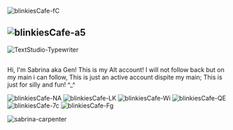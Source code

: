 ![blinkiesCafe-fC](https://github.com/user-attachments/assets/b36cb1a1-b400-43e3-96d9-0ec144141f9e)

## ![blinkiesCafe-a5](https://github.com/user-attachments/assets/633c5695-edf7-4760-923a-06d87d3a45d6)

![TextStudio-Typewriter](https://github.com/user-attachments/assets/739b3a7b-ce27-4264-8bd4-f0fc6183f3c1)

##

Hi, I'm Sabrina aka Gen! This is my Alt account! I will not follow back but on my main i can follow, This is just an active account dispite my main; This is just for silly and fun! ^_^


![blinkiesCafe-NA](https://github.com/user-attachments/assets/427d6621-b9fb-4b3e-bedb-7aaf1d6cfe52)
![blinkiesCafe-LK](https://github.com/user-attachments/assets/d2fcbbc1-0486-4738-85ec-d03ecdce4b9f)
![blinkiesCafe-Wi](https://github.com/user-attachments/assets/b25040c4-ecdc-442c-9cee-461a3a02793f)
![blinkiesCafe-QE](https://github.com/user-attachments/assets/7a569d3c-f3a6-434a-bba2-f178ea845fa4)
![blinkiesCafe-7c](https://github.com/user-attachments/assets/b5c5b123-a093-4a43-b882-5e0dc43c31ff)
![blinkiesCafe-Fg](https://github.com/user-attachments/assets/6cc0cebf-a137-4cff-addc-6d746f0dcfb5)



![sabrina-carpenter](https://github.com/user-attachments/assets/fab7e6b0-e156-45d9-9aff-798396584fe0)
